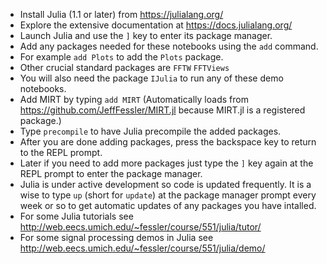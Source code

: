 * Install Julia (1.1 or later) from https://julialang.org/
* Explore the extensive documentation at https://docs.julialang.org/
* Launch Julia and use the `]` key to enter its package manager.
* Add any packages needed for these notebooks using the `add` command.
* For example `add Plots` to add the `Plots` package.
* Other crucial standard packages are `FFTW` `FFTViews`
* You will also need the package `IJulia` to run any of these demo notebooks.
* Add MIRT by typing `add MIRT`
(Automatically loads from https://github.com/JeffFessler/MIRT.jl because MIRT.jl is a registered package.)
* Type `precompile` to have Julia precompile the added packages.
* After you are done adding packages, press the backspace key to return to the REPL prompt.
* Later if you need to add more packages just type the `]` key again at the REPL prompt to enter the package manager.
* Julia is under active development so code is updated frequently.  It is a wise to type `up` (short for `update`) at the package manager prompt every week or so to get automatic updates of any packages you have intalled.
* For some Julia tutorials see
http://web.eecs.umich.edu/~fessler/course/551/julia/tutor/
* For some signal processing demos in Julia see
http://web.eecs.umich.edu/~fessler/course/551/julia/demo/
